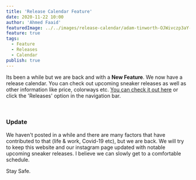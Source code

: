 ```yaml
---
title: 'Release Calendar Feature'
date: 2020-11-22 10:00
author: 'Ahmed Faaid'
featuredImage: ../../images/release-calendar/adam-tinworth-OJWivczp3aY-unsplash.jpg
feature: true
tags:
  - Feature
  - Releases
  - Calendar
publish: true
---
```


Its been a while but we are back and with a **New Feature**. We now have a release calendar. You can check out upcoming sneaker releases as well as other information like price, colorways etc. [You can check it out here](/releases) or click the 'Releases' option in the navigation bar.

&nbsp;

### Update

We haven't posted in a while and there are many factors that have contributed to that (life & work, Covid-19 etc), but we are back. We will try to keep this website and our instagram page updated with notable upcoming sneaker releases. I believe we can slowly get to a comfortable schedule.

Stay Safe.
